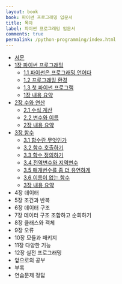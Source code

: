 ```yaml
---
layout: book
book: 파이썬 프로그래밍 입문서
title: 목차
label: 파이썬 프로그래밍 입문서
comments: true
permalink: /python-programming/index.html
---
```


* [서문](/python-programming/intro.html)
* [1장 파이썬 프로그래밍](/python-programming/chapter-1.html)
    - [1.1 파이썬은 프로그래밍 언어다](/python-programming/chapter-1-1.html)
    - [1.2 프로그래밍 환경](/python-programming/chapter-1-2.html)
    - [1.3 첫 파이썬 프로그램](/python-programming/chapter-1-3.html)
    - [1장 내용 요약](/python-programming/chapter-1-summary.html)
* [2장 수와 연산](/python-programming/chapter-2.html)
    - [2.1 수식 계산](/python-programming/chapter-2-1.html)
    - [2.2 변수와 이름](/python-programming/chapter-2-2.html)
    - [2장 내용 요약](/python-programming/chapter-2-summary.html)
* [3장 함수](/python-programming/chapter-3.html)
    - [3.1 함수란 무엇인가](/python-programming/chapter-3-1.html)
    - [3.2 함수 호출하기](/python-programming/chapter-3-2.html)
    - [3.3 함수 정의하기](/python-programming/chapter-3-3.html)
    - [3.4 전역변수와 지역변수](/python-programming/chapter-3-4.html)
    - [3.5 매개변수를 좀 더 유연하게](/python-programming/chapter-3-5.html)
    - [3.6 이름이 없는 함수](/python-programming/chapter-3-6.html)
    - [3장 내용 요약](/python-programming/chapter-3-summary.html)
* 4장 데이터
* 5장 조건과 반복
* 6장 데이터 구조
* 7장 데이터 구조 조합하고 순회하기
* 8장 클래스와 객체
* 9장 오류
* 10장 모듈과 패키지
* 11장 다양한 기능
* 12장 실전 프로그래밍
* 앞으로의 공부
* 부록
* 연습문제 정답



